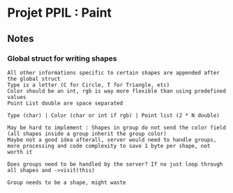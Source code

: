 # Projet PPIL : Paint

## Notes

### Global struct for writing shapes

	All other informations specific to certain shapes are appended after the global struct
	Type is a letter (C for Circle, T for Triangle, etc)
	Color should be an int, rgb is way more flexible than using predefined values
	Point List double are space separated

	Type (char) | Color (char or int if rgb) | Point list (2 * N double)

	May be hard to implement : Shapes in group do not send the color field (all shapes inside a group inherit the group color)
	Maybe not a good idea afterall, server would need to handle groups, more processing and code complexity to save 1 byte per shape, not worth it

	Does groups need to be handled by the server? If no just loop through all shapes and ->visit(this)

	Group needs to be a shape, might waste 